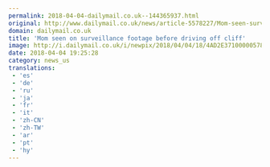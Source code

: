```yaml
---
permalink: 2018-04-04-dailymail.co.uk--144365937.html
original: http://www.dailymail.co.uk/news/article-5578227/Mom-seen-surveillance-footage-driving-cliff.html?ITO=1490&ns_mchannel=rss&ns_campaign=1490
domain: dailymail.co.uk
title: 'Mom seen on surveillance footage before driving off cliff'
image: http://i.dailymail.co.uk/i/newpix/2018/04/04/18/4AD2E37100000578-0-image-a-2_1522862198275.jpg
date: 2018-04-04 19:25:28
category: news_us
translations: 
 - 'es'
 - 'de'
 - 'ru'
 - 'ja'
 - 'fr'
 - 'it'
 - 'zh-CN'
 - 'zh-TW'
 - 'ar'
 - 'pt'
 - 'hy'
---
```


